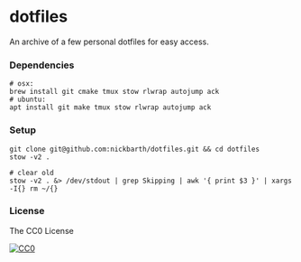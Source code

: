# dotfiles

An archive of a few personal dotfiles for easy access.

### Dependencies

```terminal
# osx:
brew install git cmake tmux stow rlwrap autojump ack
# ubuntu: 
apt install git make tmux stow rlwrap autojump ack
```

### Setup

```terminal
git clone git@github.com:nickbarth/dotfiles.git && cd dotfiles
stow -v2 .

# clear old
stow -v2 . &> /dev/stdout | grep Skipping | awk '{ print $3 }' | xargs -I{} rm ~/{}
```

### License
The CC0 License

[![CC0](http://i.creativecommons.org/l/zero/1.0/88x31.png)](http://creativecommons.org/publicdomain/zero/1.0/)
